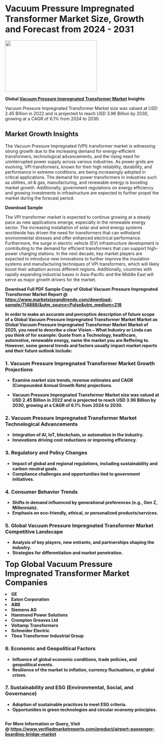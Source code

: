 <H1>Vacuum Pressure Impregnated Transformer Market Size, Growth and Forecast from 2024 - 2031</H1><img class="aligncenter size-medium wp-image-584254" src="https://thirdeyenews.in/wp-content/uploads/2024/09/Global-Market-Research-300x168.jpeg" alt="" width="300" height="168" /><p><strong>Global&nbsp;<a href="https://www.marketsizeandtrends.com/download-sample/714888/&amp;utm_source=Pulse&amp;utm_medium=218">Vacuum Pressure Impregnated Transformer Market</a> Insights</strong></p><p>Vacuum Pressure Impregnated Transformer Market size was valued at USD 2.45 Billion in 2022 and is projected to reach USD 3.96 Billion by 2030, growing at a CAGR of 6.1% from 2024 to 2030.</p><p><h2>Market Growth Insights</h2> <p>The Vacuum Pressure Impregnated (VPI) transformer market is witnessing strong growth due to the increasing demand for energy-efficient transformers, technological advancements, and the rising need for uninterrupted power supply across various industries. As power grids are evolving, VPI transformers, known for their high reliability, durability, and performance in extreme conditions, are being increasingly adopted in critical applications. The demand for power transformers in industries such as utilities, oil & gas, manufacturing, and renewable energy is boosting market growth. Additionally, government regulations on energy efficiency and growing investments in infrastructure are expected to further propel the market during the forecast period.</p> <p><strong>Download Sample</strong></p> <p>The VPI transformer market is expected to continue growing at a steady pace as new applications emerge, especially in the renewable energy sector. The increasing installation of solar and wind energy systems worldwide has driven the need for transformers that can withstand environmental stresses and offer enhanced electrical performance. Furthermore, the surge in electric vehicle (EV) infrastructure development is contributing to the demand for efficient transformers that can support high-power charging stations. In the next decade, key market players are expected to introduce new innovations to further improve the insulation systems and manufacturing techniques of VPI transformers, which will likely boost their adoption across different regions. Additionally, countries with rapidly expanding industrial bases in Asia-Pacific and the Middle East will serve as major growth drivers for the market. <p><strong></p><p><span class=""><strong>Download Full PDF Sample Copy of Global Vacuum Pressure Impregnated Transformer Market Report</strong> @ <a href="https://www.marketsizeandtrends.com/download-sample/714888/&amp;utm_source=Pulse&amp;utm_medium=218" target="_blank">https://www.marketsizeandtrends.com/download-sample/714888/&amp;utm_source=Pulse&amp;utm_medium=218</a></span></p><p>In order to make an accurate and perceptive description of future scope of a Global&nbsp;Vacuum Pressure Impregnated Transformer Market Market as Global&nbsp;Vacuum Pressure Impregnated Transformer Market Market of 2025, you need to describe a clear Vision &ndash; What Industry or Linda can you think of for example: Quote from a Technology, healthcare, automotive, renewable energy, name the market you are Reffering to. However, some general trends and factors usually impact market reports and their future outlook include:</p><h3>1.&nbsp;<strong>Vacuum Pressure Impregnated Transformer Market Growth Projections</strong></h3><ul><li>Examine market size trends, revenue estimates and CAGR (Compounded Annual Growth Rate) projections.</li><li><p>Vacuum Pressure Impregnated Transformer Market size was valued at USD 2.45 Billion in 2022 and is projected to reach USD 3.96 Billion by 2030, growing at a CAGR of 6.1% from 2024 to 2030.</p></li></ul><h3>2.&nbsp;<strong>Vacuum Pressure Impregnated Transformer Market Technological Advancements</strong></h3><ul><li>Integration of AI, IoT, blockchain, or automation in the industry.</li><li>Innovations driving cost reductions or improving efficiency.</li></ul><h3>3.&nbsp;<strong>Regulatory and Policy Changes</strong></h3><ul><li>Impact of global and regional regulations, including sustainability and carbon-neutral goals.</li><li>Compliance challenges and opportunities tied to government initiatives.</li></ul><h3>4.&nbsp;<strong>Consumer Behavior Trends</strong></h3><ul><li>Shifts in demand influenced by generational preferences (e.g., Gen Z, Millennials).</li><li>Emphasis on eco-friendly, ethical, or personalized products/services.</li></ul><h3>5.&nbsp;<strong>Global Vacuum Pressure Impregnated Transformer Market Competitive Landscape</strong></h3><ul><li>Analysis of key players, new entrants, and partnerships shaping the industry.</li><li>Strategies for differentiation and market penetration.</li></ul><p data-pm-slice="1 1 []"><span style="color: inherit; font-family: inherit; font-size: 25px;">Top Global Vacuum Pressure Impregnated Transformer Market Companies</span></p><div class="" data-test-id=""><p><li>GE</li><li> Eaton Corporation</li><li> ABB</li><li> Siemens AG</li><li> Hammond Power Solutions</li><li> Crompton Greaves Ltd</li><li> Voltamp Transformers</li><li> Schneider Electric</li><li> Tbea Transformer Industrial Group</li></p></div><h3>6.&nbsp;<strong>Economic and Geopolitical Factors</strong></h3><ul><li>Influence of global economic conditions, trade policies, and geopolitical events.</li><li>Resilience of the market to inflation, currency fluctuations, or global crises.</li></ul><h3>7.&nbsp;<strong>Sustainability and ESG (Environmental, Social, and Governance)</strong></h3><ul><li>Adoption of sustainable practices to meet ESG criteria.</li><li>Opportunities in green technologies and circular economy principles.</li></ul><h2><strong style="font-size: 14px;">For More Information or Query, Visit @&nbsp;</strong><a style="background-color: #ffffff; font-size: 14px;" href="https://www.marketsizeandtrends.com/report/vacuum-pressure-impregnated-transformer-market/" target="_blank">https://www.verifiedmarketreports.com/product/airport-passenger-boarding-bridge-market</a></h2>
